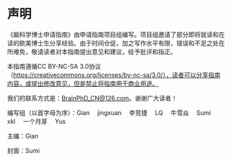 # **声明**

《脑科学博士申请指南》由申请指南项目组编写。项目组邀请了部分即将就读和在读的欧美博士生分享经验。由于时间仓促，加之写作水平有限，错误和不足之处在所难免，敬请读者对本指南提出意见和建议，给予批评和指正。

本指南遵循CC BY-NC-SA 3.0协议（https://creativecommons.org/licenses/by-nc-sa/3.0/），读者可以分享指南内容，或提出修改意见，但是禁止将指南用于商业用途。

我们的联系方式是：BrainPhD_CN@126.com。谢谢广大读者！

编写组（以首字母为序）：Gian &emsp;jingxuan &emsp;李竞捷 &emsp;LQ &emsp;牛雪焱 &emsp;Sumi &emsp;xkl &emsp;一个月芽 &emsp;Yus 

主编：Gian

封面：Sumi
